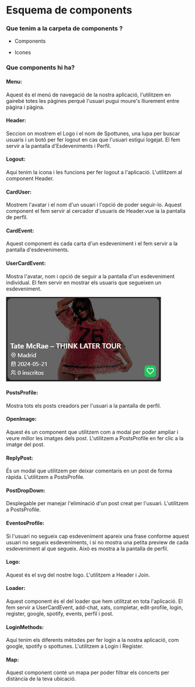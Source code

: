 # Esquema de components


### Que tenim a la carpeta de components ?

*   Components
    
*   Icones
    


### Que components hi ha?

#### Menu:
Aquest és el menú de navegació de la nostra aplicació, l'utilitzem en gairebé totes les pàgines perquè l'usuari pugui moure's lliurement entre pàgina i pàgina.


#### Header:
Seccion on mostrem el Logo i el nom de Spottunes, una lupa per buscar usuaris i un botó per fer logout en cas que l'usuari estigui logejat. El fem servir a la pantalla d'Esdeveniments i Perfil.


#### Logout:
Aquí tenim la icona i les funcions per fer logout a l'aplicació. L'utilitzem al component Header.


#### CardUser:
Mostrem l'avatar i el nom d'un usuari i l'opció de poder seguir-lo. Aquest component el fem servir al cercador d'usuaris de Header.vue ia la pantalla de perfil.


#### CardEvent: 
Aquest component és cada carta d'un esdeveniment i el fem servir a la pantalla d'esdeveniments.


#### UserCardEvent:
Mostra l'avatar, nom i opció de seguir a la pantalla d'un esdeveniment individual. El fem servir en mostrar els usuaris que segueixen un esdeveniment.

<img src="../images/CardEvent.png" alt="" >


#### PostsProfile:
Mostra tots els posts creadors per l'usuari a la pantalla de perfil.

#### OpenImage:
Aquest és un component que utilitzem com a modal per poder ampliar i veure millor les imatges dels post. L'utilitzem a PostsProfile en fer clic a la imatge del post.


#### ReplyPost:
És un modal que utilitzem per deixar comentaris en un post de forma ràpida. L'utilitzem a PostsProfile.


#### PostDropDown:
Desplegable per manejar l'eliminació d'un post creat per l'usuari. L'utilitzem a PostsProfile.


#### EventosProfile:
Si l'usuari no segueix cap esdeveniment apareix una frase conforme aquest usuari no segueix esdeveniments, i si no mostra una petita preview de cada esdeveniment al que segueix. Això es mostra a la pantalla de perfil.


#### Logo:
Aquest és el svg del nostre logo. L'utilitzem a Header i Join.

#### Loader:
Aquest component és el del loader que hem utilitzat en tota l'aplicació. El fem servir a UserCardEvent, add-chat, xats, completar, edit-profile, login, register, google, spotify, events, perfil i post.


#### LoginMethods:
Aquí tenim els diferents mètodes per fer login a la nostra aplicació, com google, spotify o spottunes. L'utilitzem a Login i Register.


#### Map:
Aquest component conté un mapa per poder filtrar els concerts per distància de la teva ubicació.
